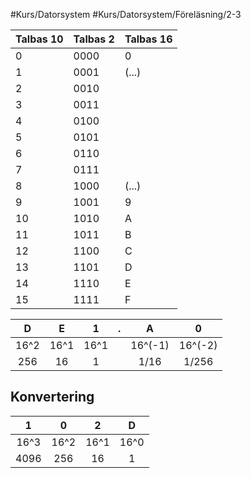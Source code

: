 #Kurs/Datorsystem #Kurs/Datorsystem/Föreläsning/2-3 


|Talbas 10|Talbas 2|Talbas 16|
|:---|:---|:---|
|0|0000|0|
|1|0001|(...)|
|2|0010||
|3|0011||
|4|0100||
|5|0101||
|6|0110||
|7|0111||
|8|1000|(...)|
|9|1001|9|
|10|1010|A|
|11|1011|B|
|12|1100|C|
|13|1101|D|
|14|1110|E|
|15|1111|F|



|D|E|1|.|A|0|
|:---:|:---:|:---:|:---:|:---:|:---:|
|16^2|16^1|16^1||16^(-1)|16^(-2)|
|256|16|1||1/16|1/256|

## Konvertering

|1|0|2|D
|:-:|:-:|:-:|:-:|
|16^3|16^2|16^1|16^0|
|4096|256|16|1|

